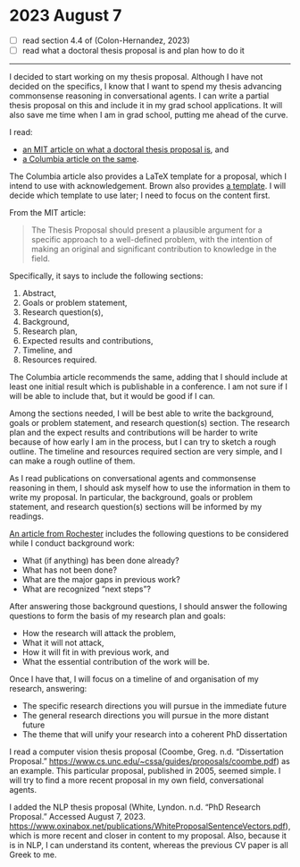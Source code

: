 # 2023 August 7

- [ ] read section 4.4 of (Colon-Hernandez, 2023)
- [ ] read what a doctoral thesis proposal is and plan how to do it

---

I decided to start working on my thesis proposal.
Although I have not decided on the specifics, I know that I want to spend my thesis advancing commonsense reasoning in conversational agents.
I can write a partial thesis proposal on this and include it in my grad school applications.
It will also save me time when I am in grad school, putting me ahead of the curve.

I read:
- [an MIT article on what a doctoral thesis proposal is](https://www.media.mit.edu/posts/phd-dissertation-proposal/), and
- [a Columbia article on the same](https://www.cs.columbia.edu/education/phd/requirements/proposal/).

The Columbia article also provides a LaTeX template for a proposal, which I intend to use with acknowledgement.
Brown also provides [a template](https://cs.brown.edu/degrees/doctoral/proposal/brownthesis.cls).
I will decide which template to use later; I need to focus on the content first.

From the MIT article:

> The Thesis Proposal should present a plausible argument for a specific approach to a well-defined problem, with the intention of making an original and significant contribution to knowledge in the field.

Specifically, it says to include the following sections:

1. Abstract,
2. Goals or problem statement,
3. Research question(s),
4. Background,
5. Research plan,
6. Expected results and contributions,
7. Timeline, and
8. Resources required.

The Columbia article recommends the same, adding that I should include at least one initial result which is publishable in a conference.
I am not sure if I will be able to include that, but it would be good if I can.

Among the sections needed, I will be best able to write the background, goals or problem statement, and research question(s) section. 
The research plan and the expect results and contributions will be harder to write because of how early I am in the process, but I can try to sketch a rough outline.
The timeline and resources required section are very simple, and I can make a rough outline of them.

As I read publications on conversational agents and commonsense reasoning in them, I should ask myself how to use the information in them to write my proposal. 
In particular, the background, goals or problem statement, and research question(s) sections will be informed by my readings.

[An article from Rochester](https://www.cs.rochester.edu/graduate/phd-proposal.html) includes the following questions to be considered while I conduct background work:

- What (if anything) has been done already?
- What has not been done?
- What are the major gaps in previous work?
- What are recognized “next steps”?

After answering those background questions, I should answer the following questions to form the basis of my research plan and goals:

- How the research will attack the problem,
- What it will not attack,
- How it will fit in with previous work, and
- What the essential contribution of the work will be.

Once I have that, I will focus on a timeline of and organisation of my research, answering:

- The specific research directions you will pursue in the immediate future
- The general research directions you will pursue in the more distant future
- The theme that will unify your research into a coherent PhD dissertation

I read a computer vision thesis proposal (Coombe, Greg. n.d. “Dissertation Proposal.” https://www.cs.unc.edu/~cssa/guides/proposals/coombe.pdf) as an example.
This particular proposal, published in 2005, seemed simple.
I will try to find a more recent proposal in my own field, conversational agents.

I added the NLP thesis proposal (White, Lyndon. n.d. “PhD Research Proposal.” Accessed August 7, 2023. https://www.oxinabox.net/publications/WhiteProposalSentenceVectors.pdf), which is more recent and closer in content to my proposal.
Also, because it is in NLP, I can understand its content, whereas the previous CV paper is all Greek to me.
